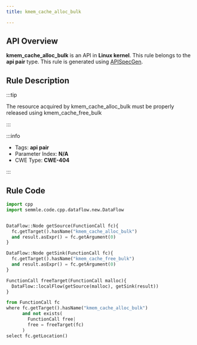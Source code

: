 ```yaml
---
title: kmem_cache_alloc_bulk

---
```



## API Overview
**kmem_cache_alloc_bulk** is an API in **Linux kernel**. This rule belongs to the **api pair** type. This rule is generated using [APISpecGen](../../tools/APISpecGen).
## Rule Description

:::tip

The resource acquired by kmem_cache_alloc_bulk must be properly released using kmem_cache_free_bulk

:::

:::info

- Tags: **api pair**
- Parameter Index: **N/A**
- CWE Type: **CWE-404**

:::

## Rule Code
```python
import cpp
import semmle.code.cpp.dataflow.new.DataFlow


DataFlow::Node getSource(FunctionCall fc){
  fc.getTarget().hasName("kmem_cache_alloc_bulk")
  and result.asExpr() = fc.getArgument(0)
}

DataFlow::Node getSink(FunctionCall fc){
  fc.getTarget().hasName("kmem_cache_free_bulk")
  and result.asExpr() = fc.getArgument(0)
}

FunctionCall freeTarget(FunctionCall malloc){
  DataFlow::localFlow(getSource(malloc), getSink(result))
}

from FunctionCall fc
where fc.getTarget().hasName("kmem_cache_alloc_bulk")
      and not exists(
        FunctionCall free| 
        free = freeTarget(fc)
      )
select fc.getLocation()

    
```